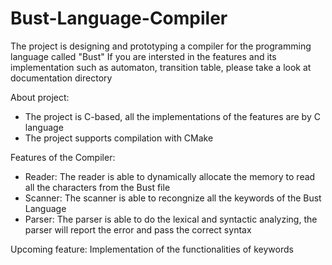 # Bust-Language-Compiler

The project is designing and prototyping a compiler for the programming language called "Bust"
If you are intersted in the features and its implementation such as automaton, transition table, please take a look at documentation directory

About project:
 - The project is C-based, all the implementations of the features are by C language
 - The project supports compilation with CMake

Features of the Compiler:
  - Reader: The reader is able to dynamically allocate the memory to read all the characters from the Bust file
  - Scanner: The scanner is able to recongnize all the keywords of the Bust Language
  - Parser: The parser is able to do the lexical and syntactic analyzing, the parser will report the error and pass the correct syntax

Upcoming feature:
  Implementation of the functionalities of keywords
